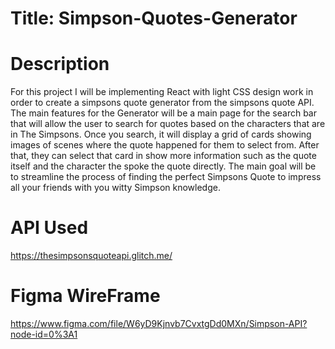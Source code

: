 # Title: Simpson-Quotes-Generator

# Description
For this project I will be implementing React with light CSS design work in order to create a simpsons quote generator from the simpsons quote API. The main features for the Generator will be a main page for the search bar that will allow the user to search for quotes based on the characters that are in The Simpsons. Once you search, it will display a grid of cards showing images of scenes where the quote happened for them to select from. After that, they can select that card in show more information such as the quote itself and the character the spoke the quote directly. The main goal will be to streamline the process of finding the perfect Simpsons Quote to impress all your friends with you witty Simpson knowledge.

# API Used
https://thesimpsonsquoteapi.glitch.me/

# Figma WireFrame
https://www.figma.com/file/W6yD9Kjnvb7CvxtgDd0MXn/Simpson-API?node-id=0%3A1
